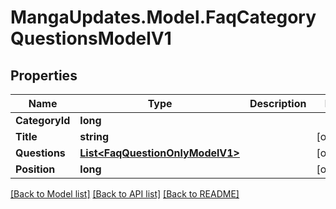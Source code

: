 # MangaUpdates.Model.FaqCategoryQuestionsModelV1

## Properties

Name | Type | Description | Notes
------------ | ------------- | ------------- | -------------
**CategoryId** | **long** |  | 
**Title** | **string** |  | [optional] 
**Questions** | [**List&lt;FaqQuestionOnlyModelV1&gt;**](FaqQuestionOnlyModelV1.md) |  | [optional] 
**Position** | **long** |  | [optional] 

[[Back to Model list]](../README.md#documentation-for-models) [[Back to API list]](../README.md#documentation-for-api-endpoints) [[Back to README]](../README.md)

